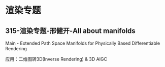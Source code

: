 # 渲染专题

## 315-渲染专题-邢健开-All about manifolds

Main - Extended Path Space Manifolds for Physically Based Differentiable Rendering

应用：二维图转3D(Inverse Rendering) & 3D AIGC